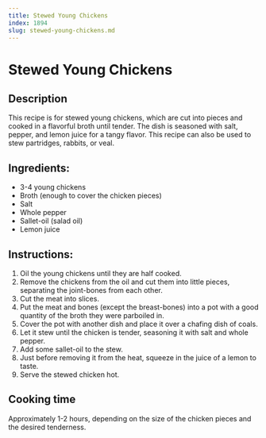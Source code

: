 ```yaml
---
title: Stewed Young Chickens
index: 1894
slug: stewed-young-chickens.md
---
```


# Stewed Young Chickens

## Description
This recipe is for stewed young chickens, which are cut into pieces and cooked in a flavorful broth until tender. The dish is seasoned with salt, pepper, and lemon juice for a tangy flavor. This recipe can also be used to stew partridges, rabbits, or veal.

## Ingredients:
- 3-4 young chickens
- Broth (enough to cover the chicken pieces)
- Salt
- Whole pepper
- Sallet-oil (salad oil)
- Lemon juice

## Instructions:
1. Oil the young chickens until they are half cooked. 
2. Remove the chickens from the oil and cut them into little pieces, separating the joint-bones from each other.
3. Cut the meat into slices.
4. Put the meat and bones (except the breast-bones) into a pot with a good quantity of the broth they were parboiled in.
5. Cover the pot with another dish and place it over a chafing dish of coals.
6. Let it stew until the chicken is tender, seasoning it with salt and whole pepper.
7. Add some sallet-oil to the stew.
8. Just before removing it from the heat, squeeze in the juice of a lemon to taste.
9. Serve the stewed chicken hot.

## Cooking time
Approximately 1-2 hours, depending on the size of the chicken pieces and the desired tenderness.